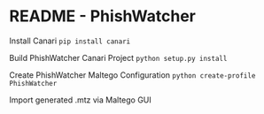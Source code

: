 # README - PhishWatcher


Install Canari
  `pip install canari`

Build PhishWatcher Canari Project
  `python setup.py install`

Create PhishWatcher Maltego Configuration
  `python create-profile PhishWatcher`
  
Import generated .mtz via Maltego GUI
  
